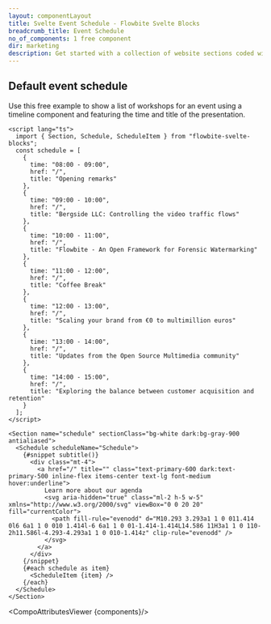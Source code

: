 ```yaml
---
layout: componentLayout
title: Svelte Event Schedule - Flowbite Svelte Blocks
breadcrumb_title: Event Schedule
no_of_components: 1 free component
dir: marketing
description: Get started with a collection of website sections coded with Tailwind CSS to show the schedule of an event inside a timeline featuring a title, speaker, and description.
---
```


<script>
  import { TableProp, TableDefaultRow, CompoAttributesViewer } from '../utils'
  const components = 'Schedule, ScheduleItem, Section'
</script>

## Default event schedule

Use this free example to show a list of workshops for an event using a timeline component and featuring the time and title of the presentation.

```svelte example
<script lang="ts">
  import { Section, Schedule, ScheduleItem } from "flowbite-svelte-blocks";
  const schedule = [
    {
      time: "08:00 - 09:00",
      href: "/",
      title: "Opening remarks"
    },
    {
      time: "09:00 - 10:00",
      href: "/",
      title: "Bergside LLC: Controlling the video traffic flows"
    },
    {
      time: "10:00 - 11:00",
      href: "/",
      title: "Flowbite - An Open Framework for Forensic Watermarking"
    },
    {
      time: "11:00 - 12:00",
      href: "/",
      title: "Coffee Break"
    },
    {
      time: "12:00 - 13:00",
      href: "/",
      title: "Scaling your brand from €0 to multimillion euros"
    },
    {
      time: "13:00 - 14:00",
      href: "/",
      title: "Updates from the Open Source Multimedia community"
    },
    {
      time: "14:00 - 15:00",
      href: "/",
      title: "Exploring the balance between customer acquisition and retention"
    }
  ];
</script>

<Section name="schedule" sectionClass="bg-white dark:bg-gray-900 antialiased">
  <Schedule scheduleName="Schedule">
    {#snippet subtitle()}
      <div class="mt-4">
        <a href="/" title="" class="text-primary-600 dark:text-primary-500 inline-flex items-center text-lg font-medium hover:underline">
          Learn more about our agenda
          <svg aria-hidden="true" class="ml-2 h-5 w-5" xmlns="http://www.w3.org/2000/svg" viewBox="0 0 20 20" fill="currentColor">
            <path fill-rule="evenodd" d="M10.293 3.293a1 1 0 011.414 0l6 6a1 1 0 010 1.414l-6 6a1 1 0 01-1.414-1.414L14.586 11H3a1 1 0 110-2h11.586l-4.293-4.293a1 1 0 010-1.414z" clip-rule="evenodd" />
          </svg>
        </a>
      </div>
    {/snippet}
    {#each schedule as item}
      <ScheduleItem {item} />
    {/each}
  </Schedule>
</Section>
```

<CompoAttributesViewer {components}/>
